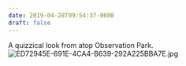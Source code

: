 ```yaml
---
date: 2019-04-28T09:54:37-0600
draft: false
---
```




A quizzical look from atop Observation Park. ![ED72945E-691E-4CA4-B639-292A225BBA7E.jpg](http://ianwhitney.micro.blog/uploads/2019/d4d744ee32.jpg)



